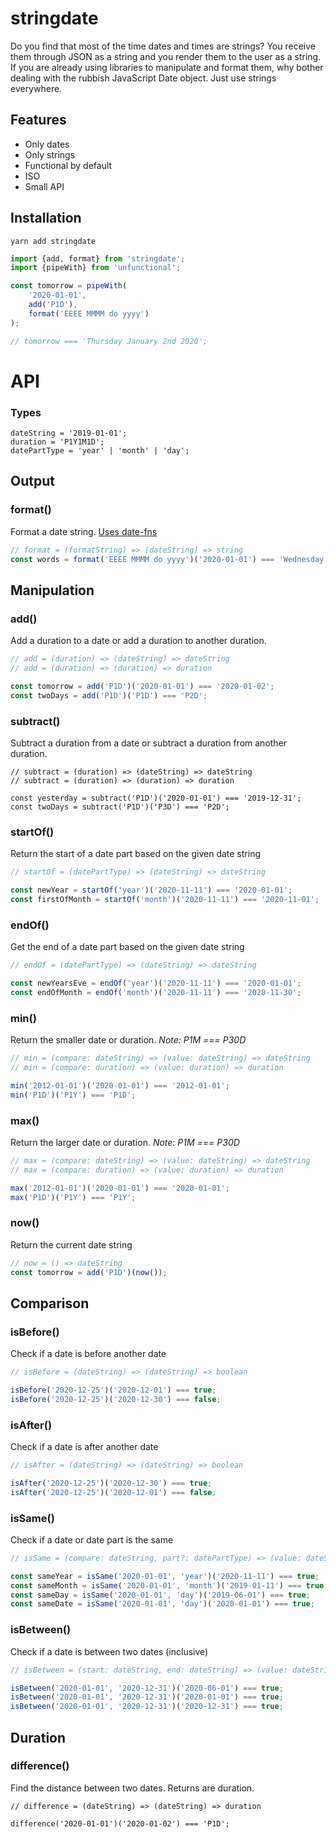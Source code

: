 # stringdate

Do you find that most of the time dates and times are strings? You receive them through JSON as a string and you render them to the user as a string. If you are already using libraries to manipulate and format them, why bother dealing with the rubbish JavaScript Date object. Just use strings everywhere.

## Features
- Only dates
- Only strings
- Functional by default
- ISO
- Small API

## Installation

```
yarn add stringdate
```

```js
import {add, format} from 'stringdate';
import {pipeWith} from 'unfunctional';

const tomorrow = pipeWith(
    '2020-01-01',
    add('P1D'),
    format('EEEE MMMM do yyyy')
);

// tomorrow === 'Thursday January 2nd 2020';
```


# API

### Types
```
dateString = '2019-01-01';
duration = 'P1Y1M1D';
datePartType = 'year' | 'month' | 'day';
```

## Output
### format()
Format a date string. [Uses date-fns](https://date-fns.org/v2.9.0/docs/format)

```js
// format = (formatString) => (dateString) => string
const words = format('EEEE MMMM do yyyy')('2020-01-01') === 'Wednesday January 1st 2020';
```


## Manipulation
### add() 
Add a duration to a date or add a duration to another duration.
```js
// add = (duration) => (dateString) => dateString
// add = (duration) => (duration) => duration

const tomorrow = add('P1D')('2020-01-01') === '2020-01-02';
const twoDays = add('P1D')('P1D') === 'P2D';
```

### subtract()
Subtract a duration from a date or subtract a duration from another duration.
```
// subtract = (duration) => (dateString) => dateString
// subtract = (duration) => (duration) => duration

const yesterday = subtract('P1D')('2020-01-01') === '2019-12-31';
const twoDays = subtract('P1D')('P3D') === 'P2D';
```

### startOf()
Return the start of a date part based on the given date string

```js
// startOf = (datePartType) => (dateString) => dateString

const newYear = startOf('year')('2020-11-11') === '2020-01-01';
const firstOfMonth = startOf('month')('2020-11-11') === '2020-11-01';
```

### endOf()
Get the end of a date part based on the given date string
```js
// endOf = (datePartType) => (dateString) => dateString

const newYearsEve = endOf('year')('2020-11-11') === '2020-01-01';
const endOfMonth = endOf('month')('2020-11-11') === '2020-11-30';
```

### min()
Return the smaller date or duration. _Note: P1M === P30D_
```js
// min = (compare: dateString) => (value: dateString) => dateString
// min = (compare: duration) => (value: duration) => duration

min('2012-01-01')('2020-01-01') === '2012-01-01';
min('P1D')('P1Y') === 'P1D';
```

### max()
Return the larger date or duration. _Note: P1M === P30D_
```js
// max = (compare: dateString) => (value: dateString) => dateString
// max = (compare: duration) => (value: duration) => duration

max('2012-01-01')('2020-01-01') === '2020-01-01';
max('P1D')('P1Y') === 'P1Y';
```

### now()
Return the current date string
```js
// now = () => dateString
const tomorrow = add('P1D')(now());
```

## Comparison

### isBefore() 
Check if a date is before another date
```js
// isBefore = (dateString) => (dateString) => boolean

isBefore('2020-12-25')('2020-12-01') === true;
isBefore('2020-12-25')('2020-12-30') === false;

```

### isAfter()
Check if a date is after another date
```js
// isAfter = (dateString) => (dateString) => boolean

isAfter('2020-12-25')('2020-12-30') === true;
isAfter('2020-12-25')('2020-12-01') === false;

```

### isSame()
Check if a date or date part is the same
```js
// isSame = (compare: dateString, part?: datePartType) => (value: dateString) => boolean

const sameYear = isSame('2020-01-01', 'year')('2020-11-11') === true;
const sameMonth = isSame('2020-01-01', 'month')('2019-01-11') === true;
const sameDay = isSame('2020-01-01', 'day')('2019-06-01') === true;
const sameDate = isSame('2020-01-01', 'day')('2020-01-01') === true;
```

### isBetween()
Check if a date is between two dates (inclusive)
```js
// isBetween = (start: dateString, end: dateString) => (value: dateString) => boolean

isBetween('2020-01-01', '2020-12-31')('2020-06-01') === true;
isBetween('2020-01-01', '2020-12-31')('2020-01-01') === true;
isBetween('2020-01-01', '2020-12-31')('2020-12-31') === true;
```


## Duration
### difference() 
Find the distance between two dates. Returns are duration.
```
// difference = (dateString) => (dateString) => duration

difference('2020-01-01')('2020-01-02') === 'P1D';
```


